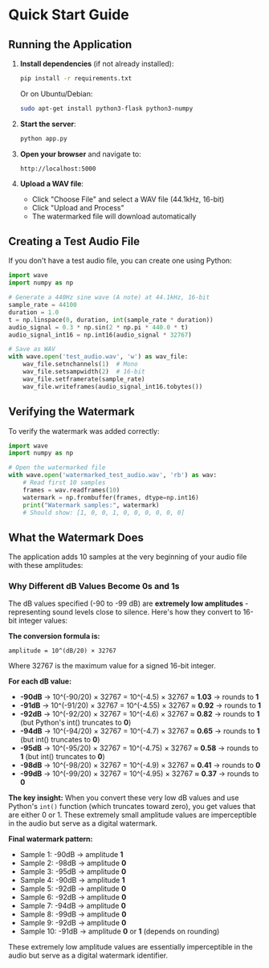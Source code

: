 # Quick Start Guide

## Running the Application

1. **Install dependencies** (if not already installed):
   ```bash
   pip install -r requirements.txt
   ```
   
   Or on Ubuntu/Debian:
   ```bash
   sudo apt-get install python3-flask python3-numpy
   ```

2. **Start the server**:
   ```bash
   python app.py
   ```

3. **Open your browser** and navigate to:
   ```
   http://localhost:5000
   ```

4. **Upload a WAV file**:
   - Click "Choose File" and select a WAV file (44.1kHz, 16-bit)
   - Click "Upload and Process"
   - The watermarked file will download automatically

## Creating a Test Audio File

If you don't have a test audio file, you can create one using Python:

```python
import wave
import numpy as np

# Generate a 440Hz sine wave (A note) at 44.1kHz, 16-bit
sample_rate = 44100
duration = 1.0
t = np.linspace(0, duration, int(sample_rate * duration))
audio_signal = 0.3 * np.sin(2 * np.pi * 440.0 * t)
audio_signal_int16 = np.int16(audio_signal * 32767)

# Save as WAV
with wave.open('test_audio.wav', 'w') as wav_file:
    wav_file.setnchannels(1)  # Mono
    wav_file.setsampwidth(2)  # 16-bit
    wav_file.setframerate(sample_rate)
    wav_file.writeframes(audio_signal_int16.tobytes())
```

## Verifying the Watermark

To verify the watermark was added correctly:

```python
import wave
import numpy as np

# Open the watermarked file
with wave.open('watermarked_test_audio.wav', 'rb') as wav:
    # Read first 10 samples
    frames = wav.readframes(10)
    watermark = np.frombuffer(frames, dtype=np.int16)
    print("Watermark samples:", watermark)
    # Should show: [1, 0, 0, 1, 0, 0, 0, 0, 0, 0]
```

## What the Watermark Does

The application adds 10 samples at the very beginning of your audio file with these amplitudes:

### Why Different dB Values Become 0s and 1s

The dB values specified (-90 to -99 dB) are **extremely low amplitudes** - representing sound levels close to silence. Here's how they convert to 16-bit integer values:

**The conversion formula is:**
```
amplitude = 10^(dB/20) × 32767
```

Where 32767 is the maximum value for a signed 16-bit integer.

**For each dB value:**
- **-90dB** → 10^(-90/20) × 32767 = 10^(-4.5) × 32767 ≈ **1.03** → rounds to **1**
- **-91dB** → 10^(-91/20) × 32767 = 10^(-4.55) × 32767 ≈ **0.92** → rounds to **1**
- **-92dB** → 10^(-92/20) × 32767 = 10^(-4.6) × 32767 ≈ **0.82** → rounds to **1** (but Python's int() truncates to **0**)
- **-94dB** → 10^(-94/20) × 32767 = 10^(-4.7) × 32767 ≈ **0.65** → rounds to **1** (but int() truncates to **0**)
- **-95dB** → 10^(-95/20) × 32767 = 10^(-4.75) × 32767 ≈ **0.58** → rounds to **1** (but int() truncates to **0**)
- **-98dB** → 10^(-98/20) × 32767 = 10^(-4.9) × 32767 ≈ **0.41** → rounds to **0**
- **-99dB** → 10^(-99/20) × 32767 = 10^(-4.95) × 32767 ≈ **0.37** → rounds to **0**

**The key insight:** When you convert these very low dB values and use Python's `int()` function (which truncates toward zero), you get values that are either 0 or 1. These extremely small amplitude values are imperceptible in the audio but serve as a digital watermark.

**Final watermark pattern:**
- Sample 1: -90dB → amplitude **1**
- Sample 2: -98dB → amplitude **0**
- Sample 3: -95dB → amplitude **0**
- Sample 4: -90dB → amplitude **1**
- Sample 5: -92dB → amplitude **0**
- Sample 6: -92dB → amplitude **0**
- Sample 7: -94dB → amplitude **0**
- Sample 8: -99dB → amplitude **0**
- Sample 9: -92dB → amplitude **0**
- Sample 10: -91dB → amplitude **0** or **1** (depends on rounding)

These extremely low amplitude values are essentially imperceptible in the audio but serve as a digital watermark identifier.
